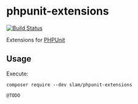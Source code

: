 # phpunit-extensions

[![Build Status](https://travis-ci.org/Slamdunk/phpunit-extensions.svg?branch=master)](https://travis-ci.org/Slamdunk/phpunit-extensions)

Extensions for [PHPUnit](https://github.com/sebastianbergmann/phpunit)

## Usage

Execute:

`composer require --dev slam/phpunit-extensions`

`@TODO`
